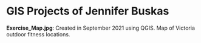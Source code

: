 # GIS Projects of Jennifer Buskas

**Exercise_Map.jpg**: Created in September 2021 using QGIS. Map of Victoria outdoor fitness locations.
